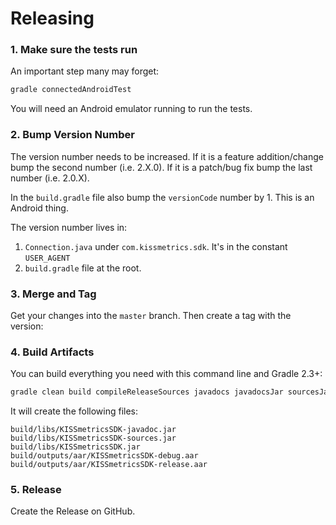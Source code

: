 # Releasing

### 1. Make sure the tests run

An important step many may forget:

```sh
gradle connectedAndroidTest
```

You will need an Android emulator running to run the tests.

### 2. Bump Version Number

The version number needs to be increased.  If it is a feature addition/change
bump the second number (i.e. 2.X.0).  If it is a patch/bug fix bump the last
number (i.e. 2.0.X).

In the `build.gradle` file also bump the `versionCode` number by 1.  This is an
Android thing.

The version number lives in:

  1. `Connection.java` under `com.kissmetrics.sdk`.  It's in the constant `USER_AGENT`
  2. `build.gradle` file at the root.

### 3. Merge and Tag

Get your changes into the `master` branch.  Then create a tag with the version:

### 4. Build Artifacts

You can build everything you need with this command line and Gradle 2.3+:

```sh
gradle clean build compileReleaseSources javadocs javadocsJar sourcesJar
```

It will create the following files:

```
build/libs/KISSmetricsSDK-javadoc.jar
build/libs/KISSmetricsSDK-sources.jar
build/libs/KISSmetricsSDK.jar
build/outputs/aar/KISSmetricsSDK-debug.aar
build/outputs/aar/KISSmetricsSDK-release.aar
```

### 5. Release

Create the Release on GitHub.
